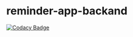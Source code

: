 # reminder-app-backand
[![Codacy Badge](https://api.codacy.com/project/badge/Grade/b33aeef37c7d43878bcbe4a99faf1066)](https://app.codacy.com/gh/VStoi/reminder-app-backand?utm_source=github.com&utm_medium=referral&utm_content=VStoi/reminder-app-backand&utm_campaign=Badge_Grade_Dashboard)